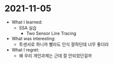 # 2021-11-05

- What I learned:
  - SSA 실습
    - Two Sensor Line Tracing
- What was interesting: 
  - 투센서로 하니까 빨라도 인식 잘하던데 너무 좋더라
- What I regret: 
  - 왜 우리 개인과제는 근데 잘 안되었던걸까